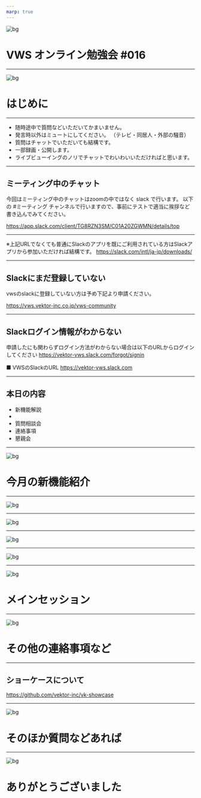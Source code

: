 ```yaml
---
marp: true
---
```

<!-- 
theme: vk-slide
size: 16:9
paginate: true
style: |
_paginate: false 
-->

<!-- Scoped style -->
<style scoped>
  /*
section{
  background: yellow;
}
*/
</style>

<!-- _class: title -->
![bg](themes/vk-slide/images/vws_title_01_red.svg)

# VWS オンライン勉強会 #016


---

<!-- _class: title-chapter  -->
<!-- _paginate: false  -->
![bg](themes/vk-slide/images/vws_title_01_lightgray.svg)

# はじめに

---


* 随時途中で質問などいただいてかまいません。
* 発言時以外はミュートにしてください。
（テレビ・同居人・外部の騒音）
* 質問はチャットでいただいても結構です。
* 一部録画・公開します。
* ライブビューイングのノリでチャットでわいわいいただければと思います。

---

## ミーティング中のチャット

今回はミーティング中のチャットはzoomの中ではなく slack で行います。
以下の #ミーティング チャンネルで行いますので、事前にテストで適当に挨拶など書き込んでみてください。

https://app.slack.com/client/TG8RZN3SM/C01A20ZGWMN/details/top

---

※上記URLでなくても普通にSlackのアプリを既にご利用されている方はSlackアプリから参加いただければ結構です。
https://slack.com/intl/ja-jp/downloads/

---

## Slackにまだ登録していない

vwsのslackに登録していない方は予め下記より申請ください。

https://vws.vektor-inc.co.jp/vws-community

---

## Slackログイン情報がわからない

申請したにも関わらずログイン方法がわからない場合は以下のURLからログインしてください
https://vektor-vws.slack.com/forgot/signin

■ VWSのSlackのURL
https://vektor-vws.slack.com

---

## 本日の内容

* 新機能解説
* 
* 質問相談会
* 連絡事項
* 懇親会

---

<!-- _class: title-chapter  -->
<!-- _paginate: false  -->
![bg](themes/vk-slide/images/vws_title_01_lightgray.svg)

# 今月の新機能紹介

---

![bg](images/update-info_ex-unit.png)

---

![bg](images/update-info_vk-blocks.png)

---

![bg](images/update-info_lightning.png)

---

![bg](images/update-info_katawara.png)

---

<!-- _class: title-chapter  -->
<!-- _paginate: false  -->
![bg](themes/vk-slide/images/vws_title_01_lightgray.svg)

# メインセッション

---

<!-- _class: title-chapter  -->
<!-- _paginate: false  -->
![bg](themes/vk-slide/images/vws_title_01_lightgray.svg)

# その他の連絡事項など

---

<!-- _class: title-chapter -->

## ショーケースについて

https://github.com/vektor-inc/vk-showcase

---

<!-- _class: title-chapter  -->
<!-- _paginate: false  -->
![bg](themes/vk-slide/images/vws_title_01_lightgray.svg)

# そのほか質問などあれば

---

<!-- _class: title -->
<!-- _paginate: false  -->
![bg](themes/vk-slide/images/vws_title_01_red.svg)

# ありがとうございました
